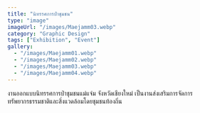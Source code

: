 ```yaml
---
title: "นิทรรศการป่าชุมชน"
type: "image"
imageUrl: "/images/Maejamm03.webp"
category: "Graphic Design"
tags: ["Exhibition", "Event"]
gallery:
  - "/images/Maejamm01.webp"
  - "/images/Maejamm02.webp"
  - "/images/Maejamm03.webp"
  - "/images/Maejamm04.webp"
---
```


งานออกแบบนิทรรศการป่าชุมชนแม่แจ่ม จังหวัดเชียงใหม่ เป็นงานส่งเสริมการจัดการทรัพยากรธรรมชาติและสิ่งแวดล้อมโดยชุมชนท้องถิ่น

